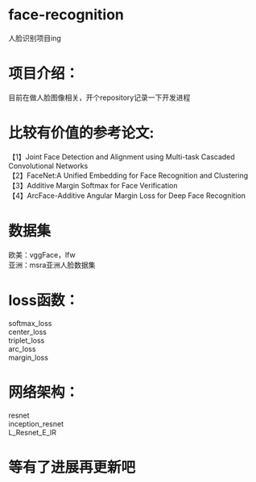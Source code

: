 # face-recognition
人脸识别项目ing<br/>

# 项目介绍：<br/>
目前在做人脸图像相关，开个repository记录一下开发进程<br/>

# 比较有价值的参考论文:<br/>
【1】Joint Face Detection and Alignment using Multi-task Cascaded Convolutional Networks<br/>
【2】FaceNet:A Unified Embedding for Face Recognition and Clustering<br/>
【3】Additive Margin Softmax for Face Verification<br/>
【4】ArcFace-Additive Angular Margin Loss for Deep Face Recognition<br/>

# 数据集<br/>
欧美：vggFace，lfw<br/>
亚洲：msra亚洲人脸数据集<br/>

# loss函数：<br/>
softmax_loss<br/>
center_loss<br/>
triplet_loss<br/>
arc_loss<br/>
margin_loss<br/>

# 网络架构：<br/>
resnet<br/>
inception_resnet<br/>
L_Resnet_E_IR<br/>

# 等有了进展再更新吧



